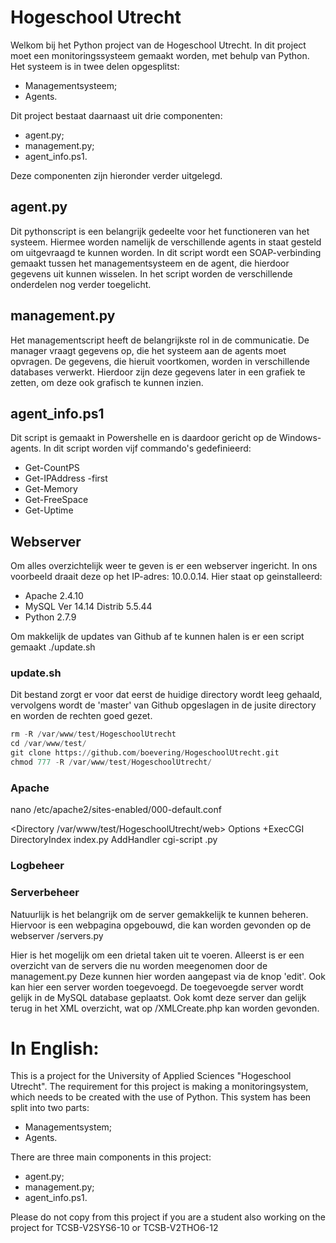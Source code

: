 # Hogeschool Utrecht

Welkom bij het Python project van de Hogeschool Utrecht. In dit project moet een monitoringssysteem gemaakt worden, met behulp van Python.
Het systeem is in twee delen opgesplitst:
-   Managementsysteem;
-   Agents.

Dit project bestaat daarnaast uit drie componenten:
-   agent.py;
-   management.py;
-   agent_info.ps1.

Deze componenten zijn hieronder verder uitgelegd.

## agent.py
Dit pythonscript is een belangrijk gedeelte voor het functioneren van het systeem. Hiermee worden namelijk de verschillende agents in staat gesteld om uitgevraagd te kunnen worden.
In dit script wordt een SOAP-verbinding gemaakt tussen het managementsysteem en de agent, die hierdoor gegevens uit kunnen wisselen.
In het script worden de verschillende onderdelen nog verder toegelicht.

## management.py
Het managementscript heeft de belangrijkste rol in de communicatie. De manager vraagt gegevens op, die het systeem aan de agents moet opvragen.
De gegevens, die hieruit voortkomen, worden in verschillende databases verwerkt.
Hierdoor zijn deze gegevens later in een grafiek te zetten, om deze ook grafisch te kunnen inzien.

## agent_info.ps1
Dit script is gemaakt in Powershelle en is daardoor gericht op de Windows-agents. In dit script worden vijf commando's gedefinieerd:
-   Get-CountPS
-   Get-IPAddress -first
-   Get-Memory
-   Get-FreeSpace
-   Get-Uptime

## Webserver
Om alles overzichtelijk weer te geven is er een webserver ingericht.
In ons voorbeeld draait deze op het IP-adres: 10.0.0.14.
Hier staat op geinstalleerd:
- Apache 2.4.10
- MySQL  Ver 14.14 Distrib 5.5.44
- Python 2.7.9

Om makkelijk de updates van Github af te kunnen halen is er een script gemaakt ./update.sh

### update.sh
Dit bestand zorgt er voor dat eerst de huidige directory wordt leeg gehaald, vervolgens wordt de 'master' van Github opgeslagen in de jusite directory en worden de rechten goed gezet.

```python
rm -R /var/www/test/HogeschoolUtrecht
cd /var/www/test/
git clone https://github.com/boevering/HogeschoolUtrecht.git
chmod 777 -R /var/www/test/HogeschoolUtrecht/
```


### Apache

nano /etc/apache2/sites-enabled/000-default.conf

<Directory /var/www/test/HogeschoolUtrecht/web>
    Options +ExecCGI
    DirectoryIndex index.py
</Directory>
AddHandler cgi-script .py

### Logbeheer


### Serverbeheer
Natuurlijk is het belangrijk om de server gemakkelijk te kunnen beheren.
Hiervoor is een webpagina opgebouwd, die kan worden gevonden op de webserver /servers.py

Hier is het mogelijk om een drietal taken uit te voeren.
Alleerst is er een overzicht van de servers die nu worden meegenomen door de management.py
Deze kunnen hier worden aangepast via de knop 'edit'.
Ook kan hier een server worden toegevoegd.
De toegevoegde server wordt gelijk in de MySQL database geplaatst.
Ook komt deze server dan gelijk terug in het XML overzicht, wat op /XMLCreate.php kan worden gevonden.



# In English:
This is a project for the University of Applied Sciences "Hogeschool Utrecht". The requirement for this project is making a monitoringsystem, which needs to be created with the use of Python.
This system has been split into two parts: 
-   Managementsystem;
-   Agents.

There are three main components in this project:
-   agent.py;
-   management.py;
-   agent_info.ps1.

Please do not copy from this project if you are a student also working on the project for TCSB-V2SYS6-10 or TCSB-V2THO6-12